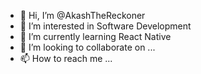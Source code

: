 - 👋 Hi, I’m @AkashTheReckoner
- 👀 I’m interested in Software Development
- 🌱 I’m currently learning React Native
- 💞️ I’m looking to collaborate on ...
- 📫 How to reach me ...

<!---
AkashTheReckoner/AkashTheReckoner is a ✨ special ✨ repository because its `README.md` (this file) appears on your GitHub profile.
You can click the Preview link to take a look at your changes.
--->
